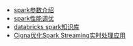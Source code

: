 * [spark参数介绍](config.md)
* [spark性能调优](tuning.md)
* [databricks spark知识库](databricks-spark-knowledge-base.md)
* [Cigna优化Spark Streaming实时处理应用](cigna-tune-spark-streaming.md)
